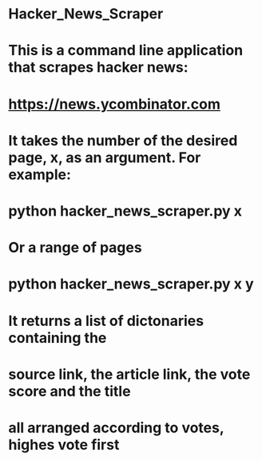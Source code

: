 # Hacker_News_Scraper
# This is a command line application that scrapes hacker news:
# https://news.ycombinator.com
# It takes the number of the desired page, x, as an argument. For example:
# python hacker_news_scraper.py x
# Or a range of pages
# python hacker_news_scraper.py x y
# It returns a list of dictonaries containing the 
# source link, the article link, the vote score and the title
# all arranged according to votes, highes vote first
